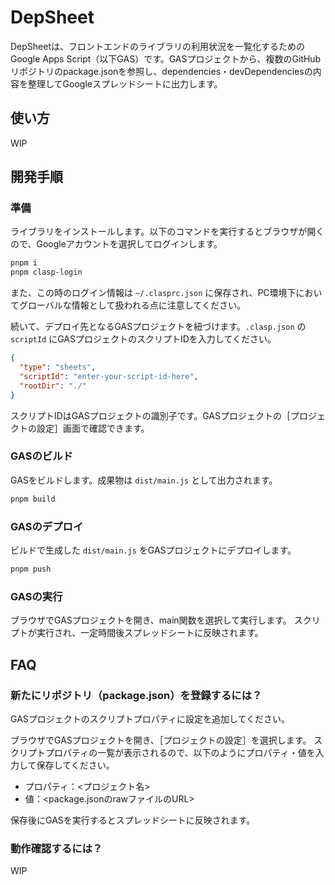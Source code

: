 # DepSheet

DepSheetは、フロントエンドのライブラリの利用状況を一覧化するためのGoogle Apps Script（以下GAS）です。GASプロジェクトから、複数のGitHubリポジトリのpackage.jsonを参照し、dependencies・devDependenciesの内容を整理してGoogleスプレッドシートに出力します。

## 使い方

WIP

## 開発手順

### 準備

ライブラリをインストールします。以下のコマンドを実行するとブラウザが開くので、Googleアカウントを選択してログインします。

```sh
pnpm i
pnpm clasp-login
```

また、この時のログイン情報は `~/.clasprc.json` に保存され、PC環境下においてグローバルな情報として扱われる点に注意してください。

続いて、デプロイ先となるGASプロジェクトを紐づけます。`.clasp.json` の `scriptId` にGASプロジェクトのスクリプトIDを入力してください。

```json
{
  "type": "sheets",
  "scriptId": "enter-your-script-id-here",
  "rootDir": "./"
}
```

スクリプトIDはGASプロジェクトの識別子です。GASプロジェクトの［プロジェクトの設定］画面で確認できます。

### GASのビルド

GASをビルドします。成果物は `dist/main.js` として出力されます。

```sh
pnpm build
```

### GASのデプロイ

ビルドで生成した `dist/main.js` をGASプロジェクトにデプロイします。

```sh
pnpm push
```

### GASの実行

ブラウザでGASプロジェクトを開き、main関数を選択して実行します。
スクリプトが実行され、一定時間後スプレッドシートに反映されます。

## FAQ

### 新たにリポジトリ（package.json）を登録するには？

GASプロジェクトのスクリプトプロパティに設定を追加してください。

ブラウザでGASプロジェクトを開き、［プロジェクトの設定］を選択します。
スクリプトプロパティの一覧が表示されるので、以下のようにプロパティ・値を入力して保存してください。

* プロパティ：<プロジェクト名>
* 値：<package.jsonのrawファイルのURL>

保存後にGASを実行するとスプレッドシートに反映されます。

### 動作確認するには？

WIP
